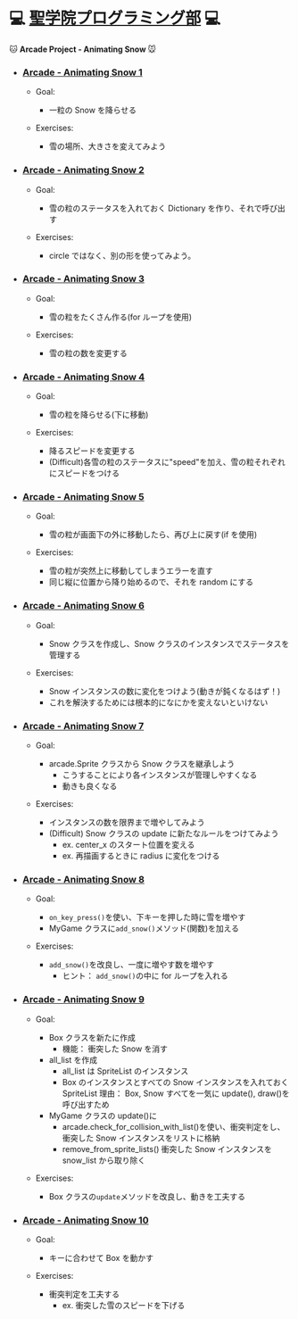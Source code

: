 # :computer: [聖学院プログラミング部](https://github.com/Seigakuin/todays_task/blob/master/README.md) :computer:

:cat: <b> Arcade Project - Animating Snow </b> :mouse:

- ### [Arcade - Animating Snow 1](https://github.com/Seigakuin/todays_task/blob/master/projects/py_arcade/animating_snow_folder/animating_snow_1.py)

  - Goal:

    - 一粒の Snow を降らせる

  - Exercises:
    - 雪の場所、大きさを変えてみよう

* ### [Arcade - Animating Snow 2](https://github.com/Seigakuin/todays_task/blob/master/projects/py_arcade/animating_snow_folder/animating_snow_2.py)

  - Goal:

    - 雪の粒のステータスを入れておく Dictionary を作り、それで呼び出す

  - Exercises:
    - circle ではなく、別の形を使ってみよう。

- ### [Arcade - Animating Snow 3](https://github.com/Seigakuin/todays_task/blob/master/projects/py_arcade/animating_snow_folder/animating_snow_3.py)

  - Goal:

    - 雪の粒をたくさん作る(for ループを使用)

  - Exercises:
    - 雪の粒の数を変更する

* ### [Arcade - Animating Snow 4](https://github.com/Seigakuin/todays_task/blob/master/projects/py_arcade/animating_snow_folder/animating_snow_4.py)

  - Goal:

    - 雪の粒を降らせる(下に移動)

  - Exercises:
    - 降るスピードを変更する
    - (Difficult)各雪の粒のステータスに"speed"を加え、雪の粒それぞれにスピードをつける

- ### [Arcade - Animating Snow 5](https://github.com/Seigakuin/todays_task/blob/master/projects/py_arcade/animating_snow_folder/animating_snow_5.py)

  - Goal:

    - 雪の粒が画面下の外に移動したら、再び上に戻す(if を使用)

  - Exercises:
    - 雪の粒が突然上に移動してしまうエラーを直す
    - 同じ縦に位置から降り始めるので、それを random にする

- ### [Arcade - Animating Snow 6](https://github.com/Seigakuin/todays_task/blob/master/projects/py_arcade/animating_snow_folder/animating_snow_6.py)

  - Goal:

    - Snow クラスを作成し、Snow クラスのインスタンスでステータスを管理する

  - Exercises:
    - Snow インスタンスの数に変化をつけよう(動きが鈍くなるはず！)
    - これを解決するためには根本的になにかを変えないといけない

* ### [Arcade - Animating Snow 7](https://github.com/Seigakuin/todays_task/blob/master/projects/py_arcade/animating_snow_folder/animating_snow_7.py)

  - Goal:

    - arcade.Sprite クラスから Snow クラスを継承しよう
      - こうすることにより各インスタンスが管理しやすくなる
      - 動きも良くなる

  - Exercises:
    - インスタンスの数を限界まで増やしてみよう
    - (Difficult) Snow クラスの update に新たなルールをつけてみよう
      - ex. center_x のスタート位置を変える
      - ex. 再描画するときに radius に変化をつける

* ### [Arcade - Animating Snow 8](https://github.com/Seigakuin/todays_task/blob/master/projects/py_arcade/animating_snow_folder/animating_snow_8.py)

  - Goal:

    - `on_key_press()`を使い、下キーを押した時に雪を増やす
    - MyGame クラスに`add_snow()`メソッド(関数)を加える

  - Exercises:
    - `add_snow()`を改良し、一度に増やす数を増やす
      - ヒント： `add_snow()`の中に for ループを入れる

* ### [Arcade - Animating Snow 9](https://github.com/Seigakuin/todays_task/blob/master/projects/py_arcade/animating_snow_folder/animating_snow_9.py)

  - Goal:

    - Box クラスを新たに作成
      - 機能： 衝突した Snow を消す
    - all_list を作成
      - all_list は SpriteList のインスタンス
      - Box のインスタンスとすべての Snow インスタンスを入れておく SpriteList
        理由： Box, Snow すべてを一気に update(), draw()を呼び出すため
    - MyGame クラスの update()に
      - arcade.check_for_collision_with_list()を使い、衝突判定をし、衝突した Snow インスタンスをリストに格納
      - remove_from_sprite_lists() 衝突した Snow インスタンスを snow_list から取り除く

  - Exercises:
    - Box クラスの`update`メソッドを改良し、動きを工夫する

- ### [Arcade - Animating Snow 10](https://github.com/Seigakuin/todays_task/blob/master/projects/py_arcade/animating_snow_folder/animating_snow_10.py)

  - Goal:

    - キーに合わせて Box を動かす

  - Exercises:
    - 衝突判定を工夫する
      - ex. 衝突した雪のスピードを下げる
